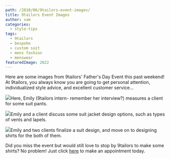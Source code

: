 ```yaml
---
path: /2010/06/9tailors-event-images/
title: 9tailors Event Images
author: sam
categories: 
  - style-tips
tags: 
  - 9tailors
  - bespoke
  - custom suit
  - mens fashion
  - menswear
featuredImage: 2022
---
```

Here are some images from 9tailors' Father's Day Event this past weekend! At 9tailors, you always know you are going to get personal attention, individualized style advice, and excellent customer service...

[![](http://1.bp.blogspot.com/_20LDsLnO2rk/TB4lKIv864I/AAAAAAAAASE/qdw6zIJEEdU/s320/DSC06154.JPG)](http://1.bp.blogspot.com/_20LDsLnO2rk/TB4lKIv864I/AAAAAAAAASE/qdw6zIJEEdU/s1600/DSC06154.JPG)Here, Emily (9tailors intern- remember her interview?) measures a client for some suit pants.

[![](http://1.bp.blogspot.com/_20LDsLnO2rk/TB4lJlc-XII/AAAAAAAAAR8/K-51M1DVmdQ/s320/DSC06163.JPG)](http://1.bp.blogspot.com/_20LDsLnO2rk/TB4lJlc-XII/AAAAAAAAAR8/K-51M1DVmdQ/s1600/DSC06163.JPG)Emily and a client discuss some suit jacket design options, such as types of vents and lapels.

[![](http://3.bp.blogspot.com/_20LDsLnO2rk/TB4lJHqO5BI/AAAAAAAAAR0/d8XGNOGr6Mg/s320/DSC06166.JPG)](http://3.bp.blogspot.com/_20LDsLnO2rk/TB4lJHqO5BI/AAAAAAAAAR0/d8XGNOGr6Mg/s1600/DSC06166.JPG)Emily and two clients finalize a suit design, and move on to designing shirts for the both of them.

Did you miss the event but would still love to stop by 9tailors to make some shirts? No problem! Just click [here](http://beta.9tailors.com/pages/contact_us) to make an appointment today.